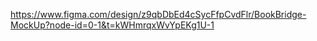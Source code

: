 https://www.figma.com/design/z9qbDbEd4cSycFfpCvdFlr/BookBridge-MockUp?node-id=0-1&t=kWHmrqxWvYpEKg1U-1

